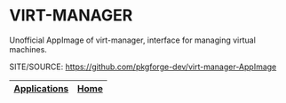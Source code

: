 # VIRT-MANAGER

 Unofficial AppImage of virt-manager, interface for managing virtual machines.

 SITE/SOURCE: https://github.com/pkgforge-dev/virt-manager-AppImage

 | [Applications](https://portable-linux-apps.github.io/apps.html) | [Home](https://portable-linux-apps.github.io)
 | --- | --- |